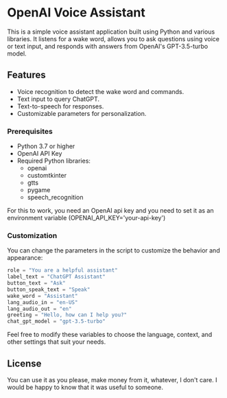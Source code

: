 # OpenAI Voice Assistant

This is a simple voice assistant application built using Python and various libraries. It listens for a wake word, allows you to ask questions using voice or text input, and responds with answers from OpenAI's GPT-3.5-turbo model.

## Features
- Voice recognition to detect the wake word and commands.
- Text input to query ChatGPT.
- Text-to-speech for responses.
- Customizable parameters for personalization.

### Prerequisites
- Python 3.7 or higher
- OpenAI API Key
- Required Python libraries:
  - openai
  - customtkinter
  - gtts
  - pygame
  - speech_recognition

For this to work, you need an OpenAI api key and you need to set it as an environment variable (OPENAI_API_KEY='your-api-key')

### Customization

You can change the parameters in the script to customize the behavior and appearance:

```python
role = "You are a helpful assistant"
label_text = "ChatGPT Assistant"
button_text = "Ask"
button_speak_text = "Speak"
wake_word = "Assistant"
lang_audio_in = "en-US"
lang_audio_out = "en"
greeting = "Hello, how can I help you?"
chat_gpt_model = "gpt-3.5-turbo"
```

Feel free to modify these variables to choose the language, context, and other settings that suit your needs.

## License

You can use it as you please, make money from it, whatever, I don't care. I would be happy to know that it was useful to someone.
